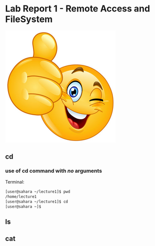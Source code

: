# Lab Report 1 - Remote Access and FileSystem
![Image](360_F_217188426_smgwnDFnQC5DHQ8mKGkdsMO7oDDP5nZn.jpg)
## cd 
### use of cd command with *no* arguments
Terminal:
```
[user@sahara ~/lecture1]$ pwd
/home/lecture1
[user@sahara ~/lecture1]$ cd
[user@sahara ~]$
```

## ls

## cat
